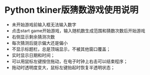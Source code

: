 # Python tkiner版猜数游戏使用说明
+ 未开始游戏前输入框无法输入数字
+ 点击start game开始游戏，输入随机数生成范围和猜数次数后开始游戏
+ 右侧显示剩余猜测次数
+ 每次猜测后提示偏大还是偏小
+ 不显示标题栏，总是顶端显示，不被其他窗口覆盖；
+ 实时显示日期和时间；
+ 可以用鼠标左键按住拖动，在电子时钟上右击可以结束程序；
+ 拖动时透明度变大，鼠标左键抬起时恢复半透明状态；
